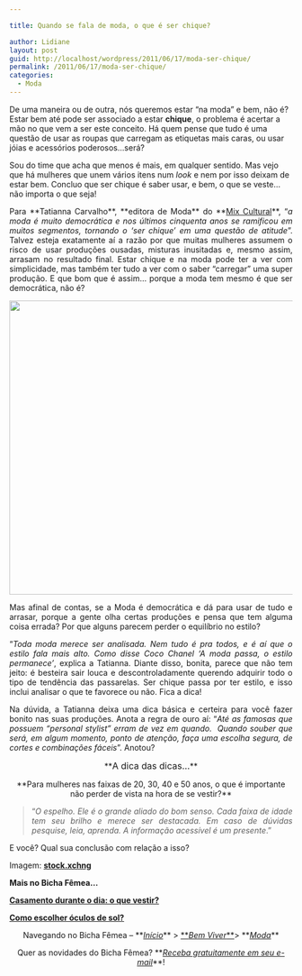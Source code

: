 ```yaml
---

title: Quando se fala de moda, o que é ser chique?

author: Lidiane
layout: post
guid: http://localhost/wordpress/2011/06/17/moda-ser-chique/
permalink: /2011/06/17/moda-ser-chique/
categories:
  - Moda
---
```

De uma maneira ou de outra, nós queremos estar “na moda” e bem, não é? Estar bem até pode ser associado a estar **chique**, o problema é acertar a mão no que vem a ser este conceito. Há quem pense que tudo é uma questão de usar as roupas que carregam as etiquetas mais caras, ou usar jóias e acessórios poderosos…será?

Sou do time que acha que menos é mais, em qualquer sentido. Mas vejo que há mulheres que unem vários itens num _look_ e nem por isso deixam de estar bem. Concluo que ser chique é saber usar, e bem, o que se veste…não importa o que seja!

<!--more-->

<p style="text-align: justify;">
  Para **Tatianna Carvalho**, **editora de Moda** do **<a href="http://mixdeinformacao.blogspot.com/" target="_blank">Mix Cultural</a>**, “<em>a moda é muito democrática e nos últimos cinquenta anos se ramificou em muitos segmentos, tornando o ‘ser chique’ em uma questão de atitude</em>”. Talvez esteja exatamente aí a razão por que muitas mulheres assumem o risco de usar produções ousadas, misturas inusitadas e, mesmo assim, arrasam no resultado final. Estar chique e na moda pode ter a ver com simplicidade, mas também ter tudo a ver com o saber “carregar” uma super produção. E que bom que é assim… porque a moda tem mesmo é que ser democrática, não é?
</p>

<p style="text-align: center;">
  <a href="http://www.trololodemulher.com.br/blog/wp-content/uploads/2011/06/moda.jpg"><img class="alignnone size-full wp-image-6531" title="moda" src="http://www.trololodemulher.com.br/blog/wp-content/uploads/2011/06/moda.jpg" alt="" width="600" height="522" /></a><a href="http://www.trololodemulher.com.br/blog/wp-content/uploads/2011/06/moda.jpg"></a>
</p>

<p style="text-align: justify;">
  Mas afinal de contas, se a Moda é democrática e dá para usar de tudo e arrasar, porque a gente olha certas produções e pensa que tem alguma coisa errada? Por que alguns parecem perder o equilíbrio no estilo?
</p>

<p style="text-align: justify;">
  “<em>Toda moda merece ser analisada. Nem tudo é pra todos, e é aí que o estilo fala mais alto. Como disse Coco Chanel ‘A moda passa, o estilo permanece’</em>, explica a Tatianna. Diante disso, bonita, parece que não tem jeito: é besteira sair louca e descontroladamente querendo adquirir todo o tipo de tendência das passarelas. Ser chique passa por ter estilo, e isso inclui analisar o que te favorece ou não. Fica a dica!
</p>

<p style="text-align: justify;">
  Na dúvida, a Tatianna deixa uma dica básica e certeira para você fazer bonito nas suas produções. Anota a regra de ouro aí: “<em>Até as famosas que possuem “personal stylist” erram de vez em quando.  Quando souber que será, em algum momento, ponto de atenção, faça uma escolha segura, de cortes e combinações fáceis</em>”. Anotou?
</p>

<p style="text-align: center;">
  **<span style="font-size: medium;">A dica das dicas…</span>**
</p>

<p style="text-align: center;">
  **Para mulheres nas faixas de 20, 30, 40 e 50 anos, o que é importante não perder de vista na hora de se vestir?**
</p>

> <p style="text-align: justify;">
>   “<em>O espelho. Ele é o grande aliado do bom senso. Cada faixa de idade tem seu brilho e merece ser destacada. Em caso de dúvidas pesquise, leia, aprenda. A informação acessível é um presente</em>.”
> </p>

E você? Qual sua conclusão com relação a isso?

Imagem: **<a href="http://www.sxc.hu/" target="_blank">stock.xchng</a>**

**Mais no Bicha Fêmea…**

**[Casamento durante o dia: o que vestir?](http://www.trololodemulher.com.br/2010/07/23/casamento-dia-roupa/)**

**[Como escolher óculos de sol?](http://www.trololodemulher.com.br/2009/10/25/como-escolher-oculos-de-sol/)**

<p style="text-align: center;">
  Navegando no Bicha Fêmea – **<em><a href="http://www.trololodemulher.com.br/">Início</a></em>** > <a href="http://www.trololodemulher.com.br/bem-viver/">**<em>Bem Viver</em>**</a>> **<em><a href="http://www.trololodemulher.com.br/category/do-corpo/moda/">Moda</a></em>**
</p>

<p style="text-align: center;">
  Quer as novidades do Bicha Fêmea? **<em><a href="http://feedburner.google.com/fb/a/mailverify?uri=blogbichafemea&loc=pt_BR">Receba gratuitamente em seu e-mail</a></em>**!
</p>
